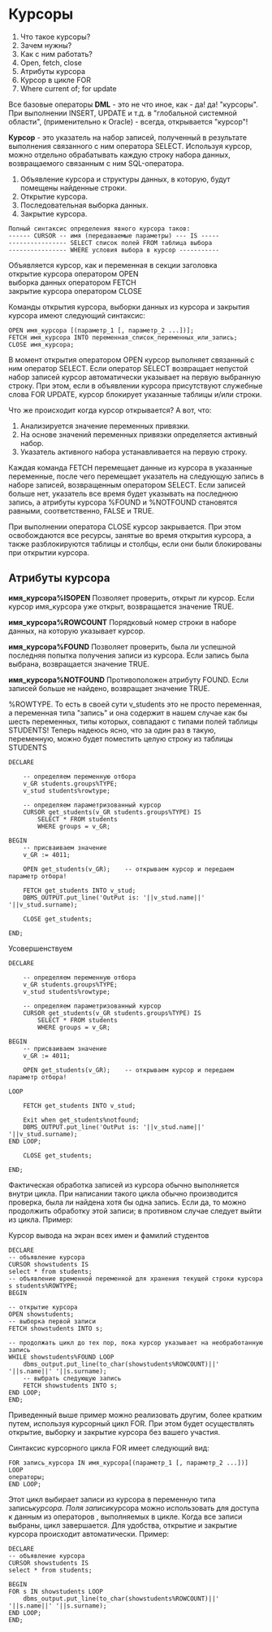 # Курсоры

1. Что такое курсоры?
2. Зачем нужны?
3. Как с ним работать?
4. Open, fetch, close
5. Атрибуты курсора
6. Курсор в цикле FOR
7. Where current of; for update

Все базовые операторы **DML** - это не что иное, как - да! да! "курсоры". При выполнении INSERT, UPDATE и т.д. в "глобальной системной области", (применительно к Oracle) - всегда, открывается "курсор"!

**Курсор** - это указатель на набор записей, полученный в результате выполнения связанного с ним оператора SELECT. Используя курсор, можно отдельно обрабатывать каждую строку набора данных, возвращаемого связанным с ним SQL-оператора.

1. Объявление курсора и структуры данных, в которую, будут помещены найденные строки.
2. Открытие курсора.
3. Последовательная выборка данных.
4. Закрытие курсора.

```
Полный синтаксис определения явного курсора таков:
------ CURSOR -- имя (передаваемые параметры) --- IS -----
---------------- SELECT список полей FROM таблица выбора
---------------- WHERE условия выбора в курсор -----------
```

Объявляется курсор, как и переменная в секции заголовка  
открытие курсора оператором OPEN  
выборка данных оператором FETCH  
закрытие курсора оператором CLOSE

Команды открытия курсора, выборки данных из курсора и закрытия курсора имеют следующий синтаксис:

```
OPEN имя_курсора [(параметр_1 [, параметр_2 ...])];
FETCH имя_курсора INTO переменная_список_переменных_или_запись;
CLOSE имя_курсора;
```

В момент открытия оператором OPEN курсор выполняет связанный с ним оператор SELECT. Если оператор SELECT возвращает непустой набор записей курсор автоматически указывает на первую выбранную строку. При этом, если в объявлении курсора присутствуют служебные слова FOR UPDATE, курсор блокирует указанные таблицы и/или строки.

Что же происходит когда курсор открывается? А вот, что:

1. Анализируется значение переменных привязки.
2. На основе значений переменных привязки определяется активный набор.
3. Указатель активного набора устанавливается на первую строку.

Каждая команда FETCH перемещает данные из курсора в указанные переменные, после чего перемещает указатель на следующую запись в наборе записей, возвращенным оператором SELECT. Если записей больше нет, указатель все время будет указывать на последнюю запись, а атрибуты курсора %FOUND и %NOTFOUND становятся равными, соответственно, FALSE и TRUE.

При выполнении оператора CLOSE курсор закрывается. При этом освобождаются все ресурсы, занятые во время открытия курсора, а также разблокируются таблицы и столбцы, если они были блокированы при открытии курсора.

## Атрибуты курсора

**имя_курсора%ISOPEN** Позволяет проверить, открыт ли курсор. Если курсор имя_курсора уже открыт, возвращается значение TRUE.

**имя_курсора%ROWCOUNT** Порядковый номер строки в наборе данных, на которую указывает курсор.

**имя_курсора%FOUND** Позволяет проверить, была ли успешной последняя попытка получения записи из курсора. Если запись была выбрана, возвращается значение TRUE.

**имя_курсора%NOTFOUND** Противоположен атрибуту FOUND. Если записей больше не найдено, возвращает значение TRUE.

%ROWTYPE. То есть в своей сути v_students это не просто переменная, а переменная типа "запись" и она содержит в нашем случае как бы шесть переменных, типы которых, совпадают с типами полей таблицы STUDENTS! Теперь надеюсь ясно, что за один раз в такую, переменную, можно будет поместить целую строку из таблицы STUDENTS

```
DECLARE

    -- определяем переменную отбора
    v_GR students.groups%TYPE;
    v_stud students%rowtype;

	-- определяем параметризованный курсор
	CURSOR get_students(v_GR students.groups%TYPE) IS
		SELECT * FROM students
		WHERE groups = v_GR;

BEGIN
	-- присваиваем значение
	v_GR := 4011;

	OPEN get_students(v_GR);	-- открываем курсор и передаем параметр отбора!

	FETCH get_students INTO v_stud;
	DBMS_OUTPUT.put_line('OutPut is: '||v_stud.name||' '||v_stud.surname);

	CLOSE get_students;

END;
```

Усовершенствуем

```
DECLARE

	-- определяем переменную отбора
	v_GR students.groups%TYPE;
	v_stud students%rowtype;

	-- определяем параметризованный курсор
	CURSOR get_students(v_GR students.groups%TYPE) IS
		SELECT * FROM students
		WHERE groups = v_GR;

BEGIN
	-- присваиваем значение
	v_GR := 4011;

	OPEN get_students(v_GR);	-- открываем курсор и передаем параметр отбора!

LOOP

	FETCH get_students INTO v_stud;

	Exit when get_students%notfound;
	DBMS_OUTPUT.put_line('OutPut is: '||v_stud.name||' '||v_stud.surname);
END LOOP;

	CLOSE get_students;

END;
```

Фактическая обработка записей из курсора обычно выполняется внутри цикла. При написании такого цикла обычно производится проверка, была ли найдена хотя бы одна запись. Если да, то можно продолжить обработку этой записи; в противном случае следует выйти из цикла. Пример:

Курсор вывода на экран всех имен и фамилий студентов

```
DECLARE
-- объявление курсора
CURSOR showstudents IS
select * from students;
-- объявление временной переменной для хранения текущей строки курсора
s students%ROWTYPE;
BEGIN

-- открытие курсора
OPEN showstudents;
-- выборка первой записи
FETCH showstudents INTO s;

-- продолжать цикл до тех пор, пока курсор указывает на необработанную запись
WHILE showstudents%FOUND LOOP
	dbms_output.put_line(to_char(showstudents%ROWCOUNT)||' '||s.name||' '||s.surname);
	-- выбрать следующую запись
	FETCH showstudents INTO s;
END LOOP;
END;
```

Приведенный выше пример можно реализовать другим, более кратким путем, используя курсорный цикл FOR. При этом будет осуществлять открытие, выборку и закрытие курсора без вашего участия.

Синтаксис курсорного цикла FOR имеет следующий вид:

```
FOR запись_курсора IN имя_курсора[(параметр_1 [, параметр_2 ...])] LOOP
операторы;
END LOOP;
```

Этот цикл выбирает записи из курсора в переменную типа запись*курсора. Поля записи*курсора можно использовать для доступа к данным из операторов , выполняемых в цикле. Когда все записи выбраны, цикл завершается. Для удобства, открытие и закрытие курсора происходит автоматически. Пример:

```
DECLARE
-- объявление курсора
CURSOR showstudents IS
select * from students;

BEGIN
FOR s IN showstudents LOOP
	dbms_output.put_line(to_char(showstudents%ROWCOUNT)||' '||s.name||' '||s.surname);
END LOOP;
END;
```
